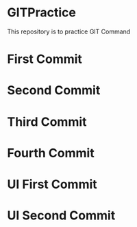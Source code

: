 # GITPractice
This repository is to practice GIT Command
# First Commit
# Second Commit
# Third Commit
# Fourth Commit
# UI First Commit
# UI Second Commit
